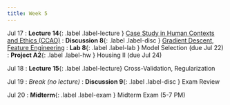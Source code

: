 ```yaml
---
title: Week 5
---
```


Jul 17
: **Lecture 14**{: .label .label-lecture } [Case Study in Human Contexts and Ethics (CCAO)](lecture/lec14)
: **Discussion 8**{: .label .label-disc } [Gradient Descent, Feature Engineering](https://drive.google.com/file/d/12df1nnhreezv6qPr89TYfhKebnuzTZmh/view?usp=sharing)
: **Lab 8**{: .label .label-lab } Model Selection (due Jul 22)
: **Project A2**{: .label .label-hw } Housing II (due Jul 24)

Jul 18
: **Lecture 15**{: .label .label-lecture} Cross-Validation, Regularization

Jul 19
: <i>Break (no lecture)</i>
: **Discussion 9**{: .label .label-disc } Exam Review

Jul 20
: **Midterm**{: .label .label-exam } Midterm Exam (5-7 PM)
